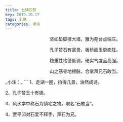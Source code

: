 ```yaml
---
title: 七律石赞
key: 2019.10.17
tags: 七律
categories: 律诗
---
```


<p align="center">坚如垫脚撑大墙，雅为苑台点端庄。
</p>
<p align="center">孔子赞石有富贵，板桥画玉更痴狂。
</p>
<p align="center">稳重性格德低调，硬实气度品高强。
</p>
<p align="center">山之筋骨地根脉，合掌拜兄石敢当。
</p>
_小注：_
```
1、走湖一圈，拍得几景，油然成诗。

2、孔子赞玉十有德。

3、风水学中称石为镇宅之物，取名“石敢当”。

4、贾平凹对石爱不释手，拜石为兄。

```